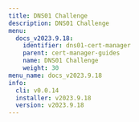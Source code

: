 ```yaml
---
title: DNS01 Challenge
description: DNS01 Challenge
menu:
  docs_v2023.9.18:
    identifier: dns01-cert-manager
    parent: cert-manager-guides
    name: DNS01 Challenge
    weight: 30
menu_name: docs_v2023.9.18
info:
  cli: v0.0.14
  installer: v2023.9.18
  version: v2023.9.18
---
```


